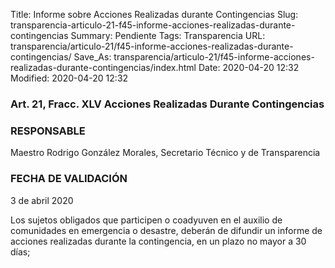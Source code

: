 Title: Informe sobre Acciones Realizadas durante Contingencias
Slug: transparencia-articulo-21-f45-informe-acciones-realizadas-durante-contingencias
Summary: Pendiente
Tags: Transparencia
URL: transparencia/articulo-21/f45-informe-acciones-realizadas-durante-contingencias/
Save_As: transparencia/articulo-21/f45-informe-acciones-realizadas-durante-contingencias/index.html
Date: 2020-04-20 12:32
Modified: 2020-04-20 12:32


### Art. 21, Fracc. XLV Acciones Realizadas Durante Contingencias

### RESPONSABLE

Maestro Rodrigo González Morales, Secretario Técnico y de Transparencia

### FECHA DE VALIDACIÓN

3 de abril 2020

Los sujetos obligados que participen o coadyuven en el auxilio de comunidades en emergencia o desastre, deberán de difundir un informe de acciones realizadas durante la contingencia, en un plazo no mayor a 30 días;

